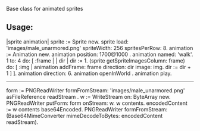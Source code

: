 Base class for animated sprites

Usage: 
-----------------------
|sprite animation|
sprite := Sprite new.
sprite load: 'images/male_unarmored.png' spriteWidth: 256 spritesPerRow: 8.
animation := Animation new.
animation position: 1700@1000	.
animation named: 'walk'.
1 to: 4 do: [ :frame | 
	| dir |
	dir := 1.
	(sprite getSpriteImagesColumn: frame)
		do: [ :img | 
			animation addFrame: frame direction: dir image: img.
			dir := dir + 1 ] ].
animation direction: 6.
animation openInWorld .
animation play.		

----------------------			
form := PNGReadWriter formFromStream: 'images/male_unarmored.png' asFileReference  readStream .
w := WriteStream on: ByteArray new.
PNGReadWriter putForm: form onStream: w.
w contents.
encodedContent := w contents base64Encoded.
PNGReadWriter formFromStream: (Base64MimeConverter mimeDecodeToBytes: encodedContent readStream).